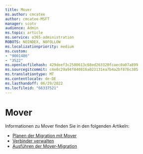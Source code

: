 ```yaml
---
title: Mover
ms.author: cmcatee
author: cmcatee-MSFT
manager: scotv
audience: Admin
ms.topic: article
ms.service: o365-administration
ROBOTS: NOINDEX, NOFOLLOW
ms.localizationpriority: medium
ms.custom:
- "9001486"
- "3522"
ms.openlocfilehash: 429deef3c2580613c68ed263320fcaec0a07a899
ms.sourcegitcommit: c4e8c29a94f840816a023131ea7b4a2bf876c305
ms.translationtype: MT
ms.contentlocale: de-DE
ms.lasthandoff: 06/29/2022
ms.locfileid: "66337521"
---
```

# <a name="mover"></a>Mover

Informationen zu Mover finden Sie in den folgenden Artikeln:

- [Planen der Migration mit Mover](https://docs.microsoft.com/sharepointmigration/mover-plan-migration)
- [Verbinder verwalten](https://docs.microsoft.com/sharepointmigration/mover-manage-connectors)
- [Ausführen der Mover-Migration](https://docs.microsoft.com/sharepointmigration/mover-running-migration)
